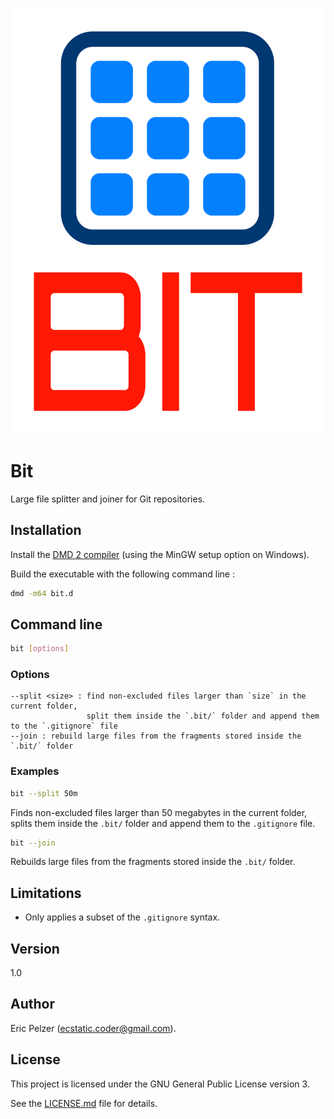 ![](https://github.com/senselogic/BIT/blob/master/LOGO/bit.png)

# Bit

Large file splitter and joiner for Git repositories.

## Installation

Install the [DMD 2 compiler](https://dlang.org/download.html) (using the MinGW setup option on Windows).

Build the executable with the following command line :

```bash
dmd -m64 bit.d
```

## Command line

```bash
bit [options]
```

### Options

```
--split <size> : find non-excluded files larger than `size` in the current folder,
                 split them inside the `.bit/` folder and append them to the `.gitignore` file
--join : rebuild large files from the fragments stored inside the `.bit/` folder
```

### Examples

```bash
bit --split 50m
```

Finds non-excluded files larger than 50 megabytes in the current folder,
splits them inside the `.bit/` folder and append them to the `.gitignore` file.

```bash
bit --join
```

Rebuilds large files from the fragments stored inside the `.bit/` folder.

## Limitations

*   Only applies a subset of the `.gitignore` syntax.

## Version

1.0

## Author

Eric Pelzer (ecstatic.coder@gmail.com).

## License

This project is licensed under the GNU General Public License version 3.

See the [LICENSE.md](LICENSE.md) file for details.
